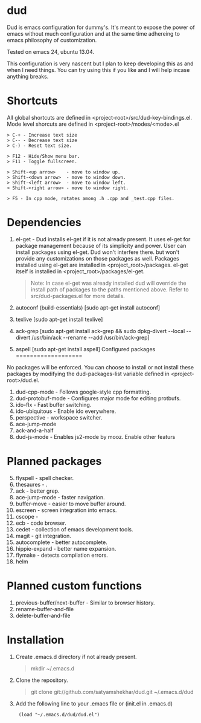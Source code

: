 dud
===

Dud is emacs configuration for dummy's. It's meant to expose the
power of emacs without much configuration and at the same time
adhereing to emacs philosophy of customization.

Tested on emacs 24, ubuntu 13.04.

This configuration is very nascent but I plan to keep developing
this as and when I need things. You can try using this if you like
and I will help incase anything breaks.

Shortcuts
=========
All global shortcuts are defined in \<project-root\>/src/dud-key-bindings.el.
Mode level shorcuts are defined in \<project-root\>/modes/\<mode\>.el

    > C-+ - Increase text size
    > C-- - Decrease text size
    > C-) - Reset text size.

    > F12 - Hide/Show menu bar.
    > F11 - Toggle fullscreen.

    > Shift-<up arrow>    - move to window up.
    > Shift-<down arrow>  - move to window down.
    > Shift-<left arrow>  - move to window left.
    > Shift-<right arrow> - move to window right.

    > F5 - In cpp mode, rotates among .h .cpp and _test.cpp files.

Dependencies
============
1. el-get - Dud installs el-get if it is not already present.
   It uses el-get for package management because of its simplicity
   and power. User can install packages using el-get. Dud won't interfere there.
   but won't provide any customizations on those packages as well. Packages
   installed using el-get are installed in \<project_root\>/packages. el-get
   itself is installed in \<project_root\>/packages/el-get.
   > Note: In case el-get was already installed dud will override the install
     path of packages to the paths mentioned above. Refer to src/dud-packages.el
     for more details.

2. autoconf (build-essentials) [sudo apt-get install autoconf]
3. texlive [sudo apt-get install texlive]
4. ack-grep [sudo apt-get install ack-grep &&
             sudo dpkg-divert --local --divert /usr/bin/ack --rename --add /usr/bin/ack-grep]
5. aspell [sudo apt-get install aspell]
Configured packages
===================

No packages will be enforced. You can choose to install or not install
these packages by modifying the dud-packages-list variable defined in
\<project-root\>/dud.el.

1. dud-cpp-mode - Follows google-style cpp formatting.
2. dud-protobuf-mode - Configures major mode for editing protbufs.
3. ido-flx           - Fast buffer switching.
4. ido-ubiquitous    - Enable ido everywhere.
5. perspective       - workspace switcher.
6. ace-jump-mode
7. ack-and-a-half
8. dud-js-mode   - Enables js2-mode by mooz. Enable other featurs

Planned packages
================
5. flyspell       - spell checker.
6. thesaures      - .
7. ack            - better grep.
8. ace-jump-mode  - faster navigation.
9. buffer-move    - easier to move buffer around.
10. escreen       - screen integration into emacs.
11. cscope        -
12. ecb           - code browser.
13. cedet         - collection of emacs development tools.
14. magit         - git integration.
15. autocomplete  - better autocomplete.
16. hippie-expand - better name expansion.
17. flymake       - detects compilation errors.
18. helm

Planned custom functions
========================
1. previous-buffer/next-buffer - Similar to browser history.
2. rename-buffer-and-file
3. delete-buffer-and-file

Installation
============

1. Create .emacs.d directory if not already present.

    > mkdir ~/.emacs.d

2. Clone the repository.

    > git clone git://github.com/satyamshekhar/dud.git ~/.emacs.d/dud

3. Add the following line to your .emacs file or (init.el in .emacs.d)

    <code> (load "~/.emacs.d/dud/dud.el") </code>
